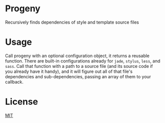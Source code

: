Progeny
=======
Recursively finds dependencies of style and template source files


Usage
=====
Call progeny with an optional configuration object, it returns a reusable
function. There are built-in configurations already for `jade`, `stylus`,
`less`, and `sass`. Call that function with a path to a source file (and its
source code if you already have it handy), and it will figure out all of that
file's dependencies and sub-dependencies, passing an array of them to your
callback.


License
=======
[MIT](https://raw.github.com/es128/progeny/master/LICENSE)
